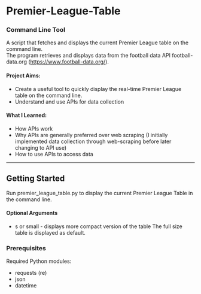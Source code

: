 # Premier-League-Table

### Command Line Tool

A script that fetches and displays the current Premier League table on the command line.    
The program retrieves and displays data from the football data API football-data.org (https://www.football-data.org/).

#### Project Aims:
- Create a useful tool to quickly display the real-time Premier League table on the command line.
- Understand and use APIs for data collection

#### What I Learned:
- How APIs work
- Why APIs are generally preferred over web scraping (I initially implemented data collection through web-scraping before later changing to API use)
- How to use APIs to access data

-------------------------------------------------------

## Getting Started
Run premier_league_table.py to display the current Premier League Table in the command line. 

#### Optional Arguments
- s or small - displays more compact version of the table
The full size table is displayed as default.

### Prerequisites
Required Python modules:
- requests (re)
- json
- datetime
